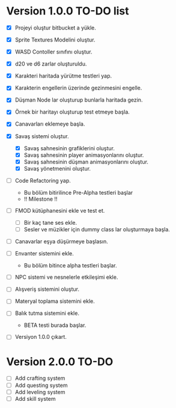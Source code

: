 # Version 1.0.0 TO-DO list

- [x] Projeyi oluştur bitbucket a yükle.
- [x] Sprite Textures Modelini oluştur.
- [x] WASD Contoller sınıfını oluştur.
- [x] d20 ve d6 zarlar oluşturuldu.
- [x] Karakteri haritada yürütme testleri yap.
- [x] Karakterin engellerin üzerinde gezinmesini engelle.
- [x] Düşman Node lar oluşturup bunlarla haritada gezin.
- [x] Örnek bir haritayı oluşturup test etmeye başla.
- [x] Canavarları eklemeye başla.
- [x] Savaş sistemi oluştur.
	- [x] Savaş sahnesinin grafiklerini oluştur.
	- [x] Savaş sahnesinin player animasyonlarını oluştur.
	- [x] Savaş sahnesinin düşman animasyonlarını oluştur.
	- [x] Savaş yönetmenini oluştur.
- [ ] Code Refactoring yap.

	* Bu bölüm bitirilince Pre-Alpha testleri başlar
	* !! Milestone !!

- [ ] FMOD kütüphanesini ekle ve test et.
	- [ ] Bir kaç tane ses ekle.
	- [ ] Sesler ve müzikler için dummy class lar oluşturmaya başla.
- [ ] Canavarlar eşya düşürmeye başlasın. 
- [ ] Envanter sistemini ekle.
	* Bu bölüm bitince alpha testleri başlar.
- [ ] NPC sistemi ve nesnelerle etkileşimi ekle.
- [ ] Alışveriş sistemini oluştur.
- [ ] Materyal toplama sistemini ekle.
- [ ] Balık tutma sistemini ekle.
	* BETA testi burada başlar.
- [ ] Versiyon 1.0.0 çıkart.

# Version 2.0.0 TO-DO
- [ ] Add crafting system
- [ ] Add questing system
- [ ] Add leveling system
- [ ] Add skill system
